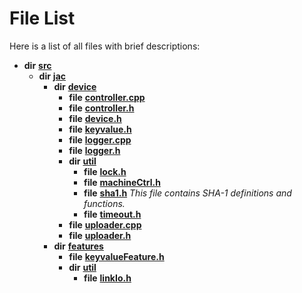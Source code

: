 
# File List

Here is a list of all files with brief descriptions:


* **dir** [**src**](dir_68267d1309a1af8e8297ef4c3efbcdba.md)     
    * **dir** [**jac**](dir_256037ad7d0c306238e2bc4f945d341d.md)     
        * **dir** [**device**](dir_7dcf813d97a5be213fa89559baaee677.md)     
            * **file** [**controller.cpp**](controller_8cpp.md)     
            * **file** [**controller.h**](controller_8h.md)     
            * **file** [**device.h**](device_8h.md)     
            * **file** [**keyvalue.h**](keyvalue_8h.md)     
            * **file** [**logger.cpp**](logger_8cpp.md)     
            * **file** [**logger.h**](logger_8h.md)     
            * **dir** [**util**](dir_5f36e4b8294e45bcbbea85a29a4cc9c0.md)     
                * **file** [**lock.h**](lock_8h.md)     
                * **file** [**machineCtrl.h**](machineCtrl_8h.md)     
                * **file** [**sha1.h**](sha1_8h.md) _This file contains SHA-1 definitions and functions._     
                * **file** [**timeout.h**](timeout_8h.md)     
            * **file** [**uploader.cpp**](uploader_8cpp.md)     
            * **file** [**uploader.h**](uploader_8h.md)     
        * **dir** [**features**](dir_6f95e06b732314161804ab1ef73c9681.md)     
            * **file** [**keyvalueFeature.h**](keyvalueFeature_8h.md)     
            * **dir** [**util**](dir_8745a1fa89e3088deda48338e7669502.md)     
                * **file** [**linkIo.h**](linkIo_8h.md)     

